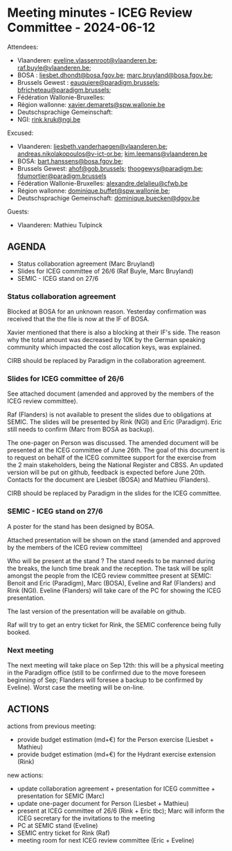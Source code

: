 
# Meeting minutes - ICEG Review Committee - 2024-06-12

Attendees: 
- Vlaanderen: eveline.vlassenroot@vlaanderen.be; raf.buyle@vlaanderen.be; 
- BOSA : liesbet.dhondt@bosa.fgov.be; marc.bruyland@bosa.fgov.be; 
- Brussels Gewest : eauquiere@paradigm.brussels; bfricheteau@paradigm.brussels; 
- Fédération Wallonie-Bruxelles: 
- Région wallonne: xavier.demarets@spw.wallonie.be
- Deutschsprachige Gemeinschaft: 
- NGI: rink.kruk@ngi.be

Excused:
- Vlaanderen: liesbeth.vanderhaegen@vlaanderen.be; andreas.nikolakopoulos@v-ict-or.be; kim.leemans@vlaanderen.be
- BOSA: bart.hanssens@bosa.fgov.be;
- Brussels Gewest: ahof@gob.brussels; thoogewys@paradigm.be; fdumortier@paradigm.brussels
- Fédération Wallonie-Bruxelles: alexandre.delalieu@cfwb.be
- Région wallonne: dominique.buffet@spw.wallonie.be; 
- Deutschsprachige Gemeinschaft: dominique.buecken@dgov.be
 
Guests:
- Vlaanderen: Mathieu Tulpinck


## AGENDA
- Status collaboration agreement (Marc Bruyland)
- Slides for ICEG committee of 26/6 (Raf Buyle, Marc Bruyland)
- SEMIC - ICEG stand on 27/6

### Status collaboration agreement
Blocked at BOSA for an unknown reason. Yesterday confirmation was received that the the file is now at the IF of BOSA.

Xavier mentioned that there is also a blocking at their IF's side. The reason why the total amount was decreased by 10K by the German speaking community which impacted the cost allocation keys, was explained.

CIRB should be replaced by Paradigm in the collaboration agreement.

### Slides for ICEG committee of 26/6
See attached document (amended and approved by the members of the ICEG review committee).

Raf (Flanders) is not available to present the slides due to obligations at SEMIC.
The slides will be presented by Rink (NGI) and Eric (Paradigm). Eric still needs to confirm (Marc from BOSA as backup).

The one-pager on Person was discussed. The amended document will be presented at the ICEG committee of June 26th. The goal of this document is to request on behalf of the ICEG committee support for the exercise from the 2 main stakeholders, being the National Register and CBSS. An updated version will be put on github, feedback is expected before June 20th. Contacts for the document are Liesbet (BOSA) and Mathieu (Flanders).

CIRB should be replaced by Paradigm in the slides for the ICEG committee.
 
### SEMIC - ICEG stand on 27/6
A poster for the stand has been designed by BOSA.

Attached presentation will be shown on the stand (amended and approved by the members of the ICEG review committee) 

Who will be present at the stand ? The stand needs to be manned during the breaks, the lunch time break and the reception.
The task will be split amongst the people from the ICEG review committee present at SEMIC: Benoit and Eric (Paradigm), Marc (BOSA), Eveline and Raf (Flanders) and Rink (NGI). Eveline (Flanders) will take care of the PC for showing the ICEG presentation.

The last version of the presentation will be available on github.

Raf will try to get an entry ticket for Rink, the SEMIC conference being fully booked.

### Next meeting

The next meeting will take place on Sep 12th: this will be a physical meeting in the Paradigm office (still to be confirmed due to the move foreseen beginning of Sep; Flanders will foresee a backup to be confirmed by Eveline). Worst case the meeting will be on-line.

## ACTIONS
actions from previous meeting:
- provide budget estimation (md+€) for the Person exercise (Liesbet + Mathieu)
- provide budget estimation (md+€) for the Hydrant exercise extension (Rink)

new actions:
- update collaboration agreement + presentation for ICEG committee + presentation for SEMIC (Marc)
- update one-pager document for Person (Liesbet + Mathieu)
- present at ICEG committee of 26/6 (Rink + Eric tbc); Marc will inform the ICEG secretary for the invitations to the meeting
- PC at SEMIC stand (Eveline)
- SEMIC entry ticket for Rink (Raf)
- meeting room for next ICEG review committee (Eric + Eveline)

